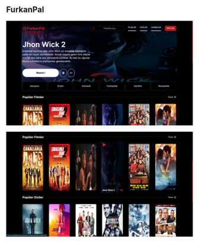 ## FurkanPal

![Örnek Resim](public/images/example1.png)

![Örnek Resim](public/images/example2.png)
